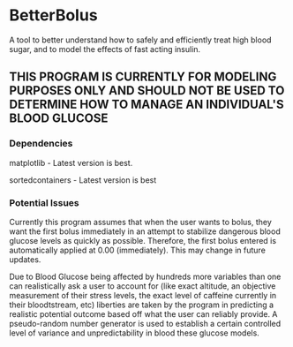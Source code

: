 # BetterBolus
A tool to better understand how to safely and efficiently treat high blood sugar, and to model the effects of fast acting insulin.

## THIS PROGRAM IS CURRENTLY FOR MODELING PURPOSES ONLY AND SHOULD NOT BE USED TO DETERMINE HOW TO MANAGE AN INDIVIDUAL'S BLOOD GLUCOSE

### Dependencies

matplotlib - Latest version is best.

sortedcontainers - Latest version is best

### Potential Issues
Currently this program assumes that when the user wants to bolus, they want the first bolus immediately in an attempt to stabilize dangerous blood glucose levels as quickly as possible. Therefore, the first bolus entered is automatically applied at 0.00 (immediately). This may change in future updates.

Due to Blood Glucose being affected by hundreds more variables than one can realistically ask a user to account for (like exact altitude, an objective measurement of their stress levels, the exact level of caffeine currently in their bloodtstream, etc) liberties are taken by the program in predicting a realistic potential outcome based off what the user can reliably provide. A pseudo-random number generator is used to establish a certain controlled level of variance and unpredictability in blood these glucose models.
